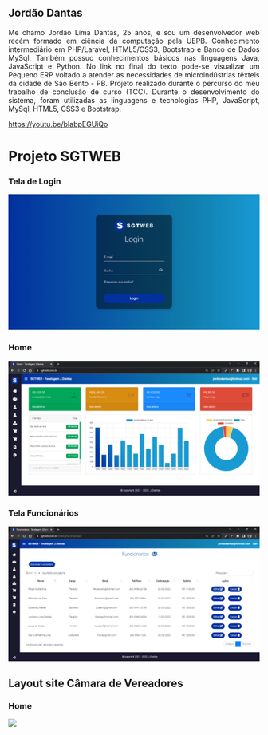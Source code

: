 ## Jordão Dantas



<p align="justify">     Me chamo Jordão Lima Dantas, 25 anos, e sou um desenvolvedor web recém formado em ciência da computação pela UEPB. Conhecimento intermediário em PHP/Laravel, HTML5/CSS3, Bootstrap e Banco de Dados MySql. Também possuo conhecimentos básicos nas linguagens Java, JavaScript e Python.  No link no final do texto pode-se visualizar um Pequeno ERP voltado a atender as necessidades de microindústrias têxteis da cidade de São Bento - PB. Projeto realizado durante o percurso do meu trabalho de conclusão de curso (TCC). Durante o desenvolvimento do sistema, foram utilizadas as linguagens e tecnologias PHP, JavaScript, MySql, HTML5, CSS3 e Bootstrap.</p>

https://youtu.be/bIabpEGUiQo

<h1>Projeto SGTWEB</h1>

<h3> Tela de Login </h3> 
<img src="assets/img/tela-login.png">

<h3> Home </h3>
<img src="assets/img/home menu fechado.png">

<h3> Tela Funcionários </h3>
<img src="assets/img/tele funcionarios.png">

## Layout site Câmara de Vereadores

<h3> Home </h3>
<img src="assets/img/home-page - camara.png">



